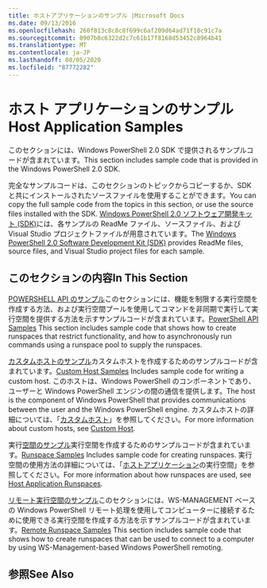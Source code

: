 ```yaml
---
title: ホストアプリケーションのサンプル |Microsoft Docs
ms.date: 09/13/2016
ms.openlocfilehash: 260f813c8c8c8f699c6af209d64ad71f18c91c7a
ms.sourcegitcommit: 0907b8c6322d2c7c61b17f8168d53452c8964b41
ms.translationtype: MT
ms.contentlocale: ja-JP
ms.lasthandoff: 08/05/2020
ms.locfileid: "87772282"
---
```

# <a name="host-application-samples"></a><span data-ttu-id="d5fcf-102">ホスト アプリケーションのサンプル</span><span class="sxs-lookup"><span data-stu-id="d5fcf-102">Host Application Samples</span></span>

<span data-ttu-id="d5fcf-103">このセクションには、Windows PowerShell 2.0 SDK で提供されるサンプルコードが含まれています。</span><span class="sxs-lookup"><span data-stu-id="d5fcf-103">This section includes sample code that is provided in the Windows PowerShell 2.0 SDK.</span></span>

 <span data-ttu-id="d5fcf-104">完全なサンプルコードは、このセクションのトピックからコピーするか、SDK と共にインストールされたソースファイルを使用することができます。</span><span class="sxs-lookup"><span data-stu-id="d5fcf-104">You can copy the full sample code from the topics in this section, or use the source files installed with the SDK.</span></span> <span data-ttu-id="d5fcf-105">[Windows PowerShell 2.0 ソフトウェア開発キット (SDK)](https://www.microsoft.com/download/details.aspx?id=2560)には、各サンプルの ReadMe ファイル、ソースファイル、および Visual Studio プロジェクトファイルが用意されています。</span><span class="sxs-lookup"><span data-stu-id="d5fcf-105">The [Windows PowerShell 2.0 Software Development Kit (SDK)](https://www.microsoft.com/download/details.aspx?id=2560) provides ReadMe files, source files, and Visual Studio project files for each sample.</span></span>

## <a name="in-this-section"></a><span data-ttu-id="d5fcf-106">このセクションの内容</span><span class="sxs-lookup"><span data-stu-id="d5fcf-106">In This Section</span></span>

 <span data-ttu-id="d5fcf-107">[POWERSHELL API のサンプル](./windows-powershell-api-samples.md)このセクションには、機能を制限する実行空間を作成する方法、および実行空間プールを使用してコマンドを非同期で実行して実行空間を提供する方法を示すサンプルコードが含まれています。</span><span class="sxs-lookup"><span data-stu-id="d5fcf-107">[PowerShell API Samples](./windows-powershell-api-samples.md) This section includes sample code that shows how to create runspaces that restrict functionality, and how to asynchronously run commands using a runspace pool to supply the runspaces.</span></span>

 <span data-ttu-id="d5fcf-108">[カスタムホストのサンプル](./custom-host-samples.md)カスタムホストを作成するためのサンプルコードが含まれています。</span><span class="sxs-lookup"><span data-stu-id="d5fcf-108">[Custom Host Samples](./custom-host-samples.md) Includes sample code for writing a custom host.</span></span> <span data-ttu-id="d5fcf-109">このホストは、Windows PowerShell のコンポーネントであり、ユーザーと Windows PowerShell エンジンの間の通信を提供します。</span><span class="sxs-lookup"><span data-stu-id="d5fcf-109">The host is the component of Windows PowerShell that provides communications between the user and the Windows PowerShell engine.</span></span> <span data-ttu-id="d5fcf-110">カスタムホストの詳細については、「[カスタムホスト](./writing-a-windows-powershell-host-application.md)」を参照してください。</span><span class="sxs-lookup"><span data-stu-id="d5fcf-110">For more information about custom hosts, see [Custom Host](./writing-a-windows-powershell-host-application.md).</span></span>

 <span data-ttu-id="d5fcf-111">実行[空間のサンプル](./runspace-samples.md)実行空間を作成するためのサンプルコードが含まれています。</span><span class="sxs-lookup"><span data-stu-id="d5fcf-111">[Runspace Samples](./runspace-samples.md) Includes sample code for creating runspaces.</span></span> <span data-ttu-id="d5fcf-112">実行空間の使用方法の詳細については、「[ホストアプリケーション](creating-runspaces.md)の実行空間」を参照してください。</span><span class="sxs-lookup"><span data-stu-id="d5fcf-112">For more information about how runspaces are used, see [Host Application Runspaces](creating-runspaces.md).</span></span>

 <span data-ttu-id="d5fcf-113">[リモート実行空間のサンプル](./remote-runspace-samples.md)このセクションには、WS-MANAGEMENT ベースの Windows PowerShell リモート処理を使用してコンピューターに接続するために使用できる実行空間を作成する方法を示すサンプルコードが含まれています。</span><span class="sxs-lookup"><span data-stu-id="d5fcf-113">[Remote Runspace Samples](./remote-runspace-samples.md) This section includes sample code that shows how to create runspaces that can be used to connect to a computer by using WS-Management-based Windows PowerShell remoting.</span></span>

## <a name="see-also"></a><span data-ttu-id="d5fcf-114">参照</span><span class="sxs-lookup"><span data-stu-id="d5fcf-114">See Also</span></span>
